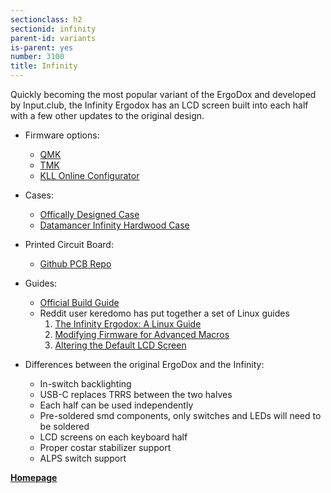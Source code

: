 ```yaml
---
sectionclass: h2
sectionid: infinity
parent-id: variants
is-parent: yes
number: 3100
title: Infinity
---
```

Quickly becoming the most popular variant of the ErgoDox and developed by Input.club, the Infinity Ergodox has an LCD screen built into each half with a few other updates to the original design. 

- Firmware options:
  - [QMK](http://qmk.fm/)
  - [TMK](https://github.com/tmk/infinity_ergodox)
  - [KLL Online Configurator](https://input.club/configurator-ergodox)

- Cases: 
  - [Offically Designed Case](https://github.com/kiibohd/case)
  - [Datamancer Infinity Hardwood Case](https://www.massdrop.com/buy/datamancer-infinity-ergodox-hardwood-case)

- Printed Circuit Board:
  - [Github PCB Repo](https://github.com/kiibohd/pcb)

- Guides:
  - [Official Build Guide](https://input.club/devices/infinity-ergodox/infinity-ergodox-build-guide/)
  - Reddit user keredomo has put together a set of Linux guides
    1. [The Infinity Ergodox: A Linux Guide](https://www.reddit.com/r/MechanicalKeyboards/comments/5bjdxe/guide_the_infinity_ergodox_a_linux_guide/)
    2. [Modifying Firmware for Advanced Macros](https://www.reddit.com/r/MechanicalKeyboards/comments/5bjtt8/guide_infinity_ergodox_linux_guide_modifying/)
    3. [Altering the Default LCD Screen](https://www.reddit.com/r/MechanicalKeyboards/comments/5coiu8/guide_infinity_ergodox_linux_guide_altering_the/)

- Differences between the original ErgoDox and the Infinity:
  - In-switch backlighting
  - USB-C replaces TRRS between the two halves
  - Each half can be used independently
  - Pre-soldered smd components, only switches and LEDs will need to be soldered
  - LCD screens on each keyboard half
  - Proper costar stabilizer support
  - ALPS switch support

**[Homepage](https://input.club/devices/infinity-ergodox/)**

